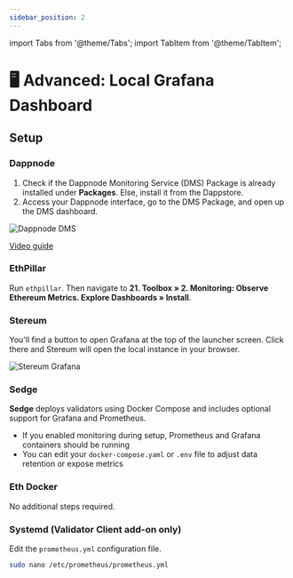 ```yaml
---
sidebar_position: 2
---
```


import Tabs from '@theme/Tabs';
import TabItem from '@theme/TabItem';

# 🖥️ Advanced: Local Grafana Dashboard

## Setup

### Dappnode

1. Check if the Dappnode Monitoring Service (DMS) Package is already installed under **Packages**. Else, install it from the Dappstore.  
2. Access your Dappnode interface, go to the DMS Package, and open up the DMS dashboard.

![Dappnode DMS](/img/csm-guide/advanced-1.png)

[Video guide](https://www.youtube.com/watch?v=uhEiLQ4sRHo&ab_channel=SamuelChong)

### EthPillar

Run `ethpillar`. Then navigate to **21. Toolbox » 2. Monitoring: Observe Ethereum Metrics. Explore Dashboards » Install**.

### Stereum

You'll find a button to open Grafana at the top of the launcher screen. Click there and Stereum will open the local instance in your browser.

![Stereum Grafana](/img/csm-guide/advanced-2.png)

### Sedge

**Sedge** deploys validators using Docker Compose and includes optional support for Grafana and Prometheus.

* If you enabled monitoring during setup, Prometheus and Grafana containers should be running  
* You can edit your `docker-compose.yaml` or `.env` file to adjust data retention or expose metrics

### Eth Docker

No additional steps required.

### Systemd (Validator Client add-on only)

Edit the `prometheus.yml` configuration file.

```bash
sudo nano /etc/prometheus/prometheus.yml